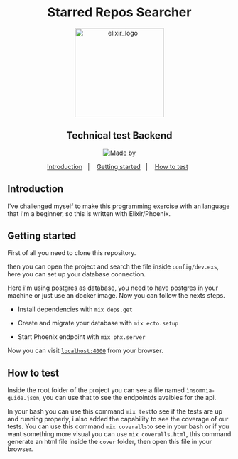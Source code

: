 <h1 align="center">Starred Repos Searcher </h1>

<p align="center">
<img alt="elixir_logo" src="https://logosmarcas.net/wp-content/uploads/2020/12/GitHub-Logo.png" width="200"/>
</p>

<h2 align="center">
 Technical test Backend
</h2>

<p align="center">
  <a href="https://www.linkedin.com/in/amor%C3%A9sio-de-souza-429ba314b/">
    <img alt="Made by" src="https://img.shields.io/badge/%20by-Amor%C3%A9sio%20de%20Souza-purple">
  </a>
</p>

<p align="center">
  <a href="#introduction">Introduction</a>&nbsp;&nbsp;&nbsp;|&nbsp;&nbsp;&nbsp;
  <a href="#getting-started">Getting started</a>&nbsp;&nbsp;&nbsp;|&nbsp;&nbsp;&nbsp;
  <a href="#how-to-test">How to test</a>&nbsp;&nbsp;
</p>

## Introduction

I've challenged myself to make this programming exercise with an language that i'm a beginner, so this is written with Elixir/Phoenix.

## Getting started

First of all you need to clone this repository.

then you can open the project and search the file inside `config/dev.exs`, here you can set up your database connection.

Here i'm using postgres as database, you need to have postgres in your machine or just use an docker image. Now you can follow the nexts steps.

- Install dependencies with `mix deps.get`
- Create and migrate your database with `mix ecto.setup`

- Start Phoenix endpoint with `mix phx.server`

Now you can visit [`localhost:4000`](http://localhost:4000) from your browser.

## How to test

Inside the root folder of the project you can see a file named `ìnsomnia-guide.json`, you can use that to see the endpointds avaibles for the api.

In your bash you can use this command `mix test`to see if the tests are up and running properly, i also added the capability to see the coverage of our tests.
You can use this command `mix coveralls`to see in your bash or if you want something more visual you can use `mix coveralls.html`, this command generate an html file inside the `cover` folder, then open this file in your browser.
